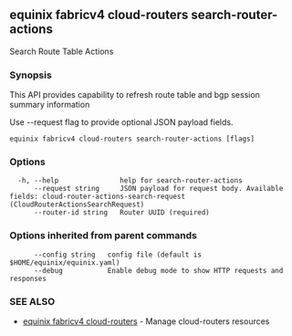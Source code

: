 ## equinix fabricv4 cloud-routers search-router-actions

Search Route Table Actions

### Synopsis

This API provides capability to refresh route table and bgp session summary information

Use --request flag to provide optional JSON payload fields.

```
equinix fabricv4 cloud-routers search-router-actions [flags]
```

### Options

```
  -h, --help               help for search-router-actions
      --request string     JSON payload for request body. Available fields: cloud-router-actions-search-request (CloudRouterActionsSearchRequest)
      --router-id string   Router UUID (required)
```

### Options inherited from parent commands

```
      --config string   config file (default is $HOME/equinix/equinix.yaml)
      --debug           Enable debug mode to show HTTP requests and responses
```

### SEE ALSO

* [equinix fabricv4 cloud-routers](equinix_fabricv4_cloud-routers.md)	 - Manage cloud-routers resources

